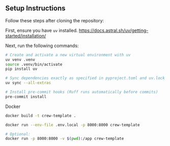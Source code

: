 ## Setup Instructions

Follow these steps after cloning the repository:

First, ensure you have `uv` installed. https://docs.astral.sh/uv/getting-started/installation/

Next, run the following commands:
```bash
# Create and activate a new virtual environment with uv
uv venv .venv
source .venv/bin/activate
pip install uv

# Sync dependencies exactly as specified in pyproject.toml and uv.lock
uv sync --all-extras

# Install pre-commit hooks (Ruff runs automatically before commits)
pre-commit install
```

Docker
```bash
docker build -t crew-template .

docker run --env-file .env.local -p 8000:8000 crew-template

# Optional:
docker run -p 8000:8000 -v $(pwd):/app crew-template
```
